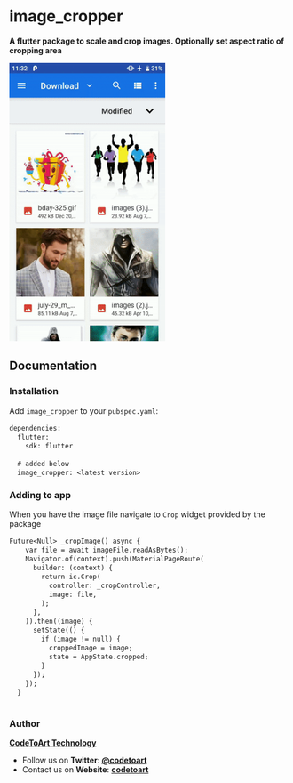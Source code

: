 # image_cropper

**A flutter package to scale and crop images. Optionally set aspect ratio of cropping area**

<img alt="Demo" src="https://raw.githubusercontent.com/codetoart/cta-flutter-image-crop/develop/readme-assets/image_crop_demo.gif" height="500">

## Documentation

### Installation
Add `image_cropper` to your `pubspec.yaml`:

```
dependencies:
  flutter:
    sdk: flutter

  # added below
  image_cropper: <latest version>
```
### Adding to app
When you have the image file navigate to `Crop` widget provided by the package

```
Future<Null> _cropImage() async {
    var file = await imageFile.readAsBytes();
    Navigator.of(context).push(MaterialPageRoute(
      builder: (context) {
        return ic.Crop(
          controller: _cropController,
          image: file,
        );
      },
    )).then((image) {
      setState(() {
        if (image != null) {
          croppedImage = image;
          state = AppState.cropped;
        }
      });
    });
  }
          
```

### Author
[**CodeToArt Technology**](https://github.com/codetoart)

- Follow us on **Twitter**: [**@codetoart**](https://twitter.com/codetoart)
- Contact us on **Website**: [**codetoart**](http://www.codetoart.com)
